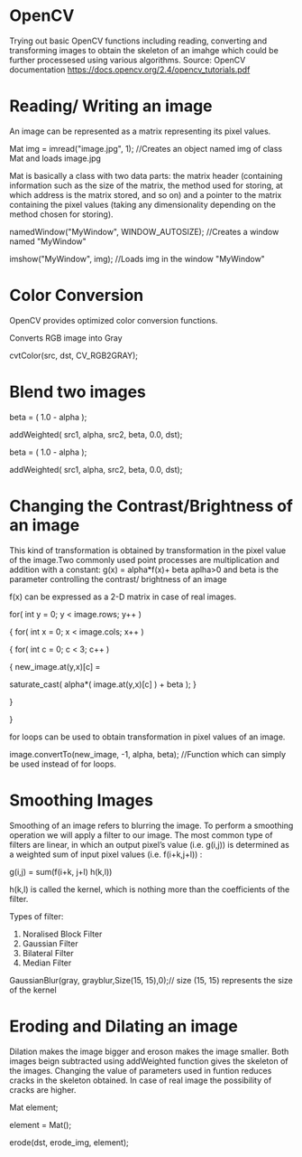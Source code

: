 # OpenCV
Trying out basic OpenCV functions including reading, converting and transforming images to obtain the skeleton of an imahge which could be further processesed using various algorithms.
Source: OpenCV documentation https://docs.opencv.org/2.4/opencv_tutorials.pdf

# Reading/ Writing an image
An image can be represented as a matrix representing its pixel values.

Mat img = imread("image.jpg", 1); //Creates an object named img of class Mat and loads image.jpg 

Mat is basically a class with two data parts: the matrix header (containing information such as the size of the matrix, the method used for storing, at which address is the matrix stored, and so on) and a pointer to the matrix containing the pixel values (taking any dimensionality depending on the method chosen for storing).

namedWindow("MyWindow", WINDOW_AUTOSIZE); //Creates a window named "MyWindow" 

imshow("MyWindow", img); //Loads img in the window "MyWindow"

# Color Conversion
OpenCV provides optimized color conversion functions.

Converts RGB image into Gray

cvtColor(src, dst, CV_RGB2GRAY); 

# Blend two images
beta = ( 1.0 - alpha );

addWeighted( src1, alpha, src2, beta, 0.0, dst);

beta = ( 1.0 - alpha );

addWeighted( src1, alpha, src2, beta, 0.0, dst);

# Changing the Contrast/Brightness of an image
This kind of transformation is obtained by transformation in the pixel value of the image.Two commonly used point processes are multiplication and addition with a constant:
g(x) = alpha*f(x)+ beta
aplha>0 and beta is the parameter controlling the contrast/ brightness of an image

f(x) can be expressed as a 2-D matrix in case of real images.

for( int y = 0; y < image.rows; y++ )

{ for( int x = 0; x < image.cols; x++ )

{ for( int c = 0; c < 3; c++ )

{ new_image.at<Vec3b>(y,x)[c] =

saturate_cast<uchar>( alpha*( image.at<Vec3b>(y,x)[c] ) + beta ); }

}

}

for loops can be used to obtain transformation in pixel values of an image.

image.convertTo(new_image, -1, alpha, beta); //Function which can simply be used instead of for loops.
  
# Smoothing Images
Smoothing of an image refers to blurring the image. To perform a smoothing operation we will apply a filter to our image. The most common type of filters are linear, in which an output pixel’s value (i.e. g(i,j)) is determined as a weighted sum of input pixel values (i.e. f(i+k,j+l)) :

g(i,j) = sum(f(i+k, j+l) h(k,l))

h(k,l) is called the kernel, which is nothing more than the coefficients of the filter.

Types of filter: 
1. Noralised Block Filter
2. Gaussian Filter
3. Bilateral Filter
4. Median Filter

GaussianBlur(gray, grayblur,Size(15, 15),0);// size (15, 15) represents the size of the kernel

# Eroding and Dilating an image
Dilation makes the image bigger and eroson makes the image smaller. Both images beign subtracted using addWeighted function gives the skeleton of the images. Changing the value of parameters used in funtion reduces cracks in the skeleton obtained. In case of real image the possibility of cracks are higher.

Mat element;

element = Mat();

erode(dst, erode_img, element);





